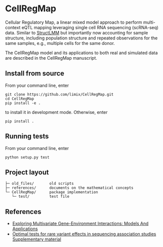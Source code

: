 # CellRegMap

Cellular Regulatory Map, a linear mixed model approach to perform multi-context eQTL mapping leveraging single cell RNA sequencing (scRNA-seq) data.
Similar to [StructLMM](https://www.nature.com/articles/s41588-018-0271-0) but importantly now accounting for sample structure, including population structure and repeated observations for the same samples, e.g., multiple cells for the same donor.

The CellRegMap model and its applications to both real and simulated data are described in the CellRegMap manuscript.  

## Install from source

From your command line, enter

    git clone https://github.com/limix/CellRegMap.git
    cd CellRegMap
    pip install -e .

to install it in development mode.
Otherwise, enter

    pip install .

## Running tests

From your command line, enter

    python setup.py test

## Project layout

    ├─ old_files/       old scripts
    ├─ references/      documents on the mathematical concepts
    └─ CellRegMap/      package implementation
       └─ test/         test file

## References

- [Exploring Multivariate Gene-Environment Interactions: Models And Applications](https://www.repository.cam.ac.uk/handle/1810/290971)
- [Optimal tests for rare variant effects in sequencing association studies](https://www.ncbi.nlm.nih.gov/pmc/articles/PMC3440237/) [Supplementary material](https://www.ncbi.nlm.nih.gov/pmc/articles/PMC3440237/bin/supp_kxs014_kxs014supp.pdf)
